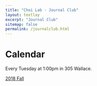 ```yaml
---
title: "Choi Lab - Journal Club"
layout: textlay
excerpt: "Journal Club"
sitemap: false
permalink: /journalclub.html
---
```


# Calendar

Every Tuesday at 1:00pm in 305 Wallace.

[2018 Fall](/journalclub_201809.html) 

